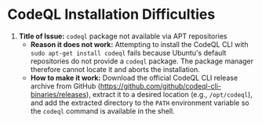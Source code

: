 # CodeQL Installation Difficulties

1. **Title of Issue:** `codeql` package not available via APT repositories
   * **Reason it does not work:** Attempting to install the CodeQL CLI with `sudo apt-get install codeql` fails because Ubuntu's default repositories do not provide a `codeql` package. The package manager therefore cannot locate it and aborts the installation.
   * **How to make it work:** Download the official CodeQL CLI release archive from GitHub (https://github.com/github/codeql-cli-binaries/releases), extract it to a desired location (e.g., `/opt/codeql`), and add the extracted directory to the `PATH` environment variable so the `codeql` command is available in the shell.

